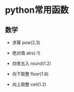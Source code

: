 # python常用函数

## 数学

- 求幂 pow(2,3)

- 绝对值 abs(-1)

- 四舍五入 round(1.2)

- 向下取整 floor(1.8)

- 向上取整 ceil(1.2)